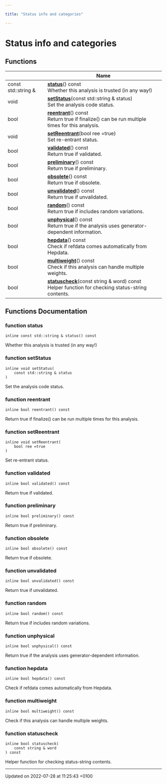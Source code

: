 ```yaml
---

title: "Status info and categories"

---
```


# Status info and categories



## Functions

|                | Name           |
| -------------- | -------------- |
| const std::string & | **[status](http://example.org/modules/group__anainfo__status/#function-status)**() const<br>Whether this analysis is trusted (in any way!)  |
| void | **[setStatus](http://example.org/modules/group__anainfo__status/#function-setstatus)**(const std::string & status)<br>Set the analysis code status.  |
| bool | **[reentrant](http://example.org/modules/group__anainfo__status/#function-reentrant)**() const<br>Return true if finalize() can be run multiple times for this analysis.  |
| void | **[setReentrant](http://example.org/modules/group__anainfo__status/#function-setreentrant)**(bool ree =true)<br>Set re-entrant status.  |
| bool | **[validated](http://example.org/modules/group__anainfo__status/#function-validated)**() const<br>Return true if validated.  |
| bool | **[preliminary](http://example.org/modules/group__anainfo__status/#function-preliminary)**() const<br>Return true if preliminary.  |
| bool | **[obsolete](http://example.org/modules/group__anainfo__status/#function-obsolete)**() const<br>Return true if obsolete.  |
| bool | **[unvalidated](http://example.org/modules/group__anainfo__status/#function-unvalidated)**() const<br>Return true if unvalidated.  |
| bool | **[random](http://example.org/modules/group__anainfo__status/#function-random)**() const<br>Return true if includes random variations.  |
| bool | **[unphysical](http://example.org/modules/group__anainfo__status/#function-unphysical)**() const<br>Return true if the analysis uses generator-dependent information.  |
| bool | **[hepdata](http://example.org/modules/group__anainfo__status/#function-hepdata)**() const<br>Check if refdata comes automatically from Hepdata.  |
| bool | **[multiweight](http://example.org/modules/group__anainfo__status/#function-multiweight)**() const<br>Check if this analysis can handle multiple weights.  |
| bool | **[statuscheck](http://example.org/modules/group__anainfo__status/#function-statuscheck)**(const string & word) const<br>Helper function for checking status-string contents.  |


## Functions Documentation

### function status

```
inline const std::string & status() const
```

Whether this analysis is trusted (in any way!) 

### function setStatus

```
inline void setStatus(
    const std::string & status
)
```

Set the analysis code status. 

### function reentrant

```
inline bool reentrant() const
```

Return true if finalize() can be run multiple times for this analysis. 

### function setReentrant

```
inline void setReentrant(
    bool ree =true
)
```

Set re-entrant status. 

### function validated

```
inline bool validated() const
```

Return true if validated. 

### function preliminary

```
inline bool preliminary() const
```

Return true if preliminary. 

### function obsolete

```
inline bool obsolete() const
```

Return true if obsolete. 

### function unvalidated

```
inline bool unvalidated() const
```

Return true if unvalidated. 

### function random

```
inline bool random() const
```

Return true if includes random variations. 

### function unphysical

```
inline bool unphysical() const
```

Return true if the analysis uses generator-dependent information. 

### function hepdata

```
inline bool hepdata() const
```

Check if refdata comes automatically from Hepdata. 

### function multiweight

```
inline bool multiweight() const
```

Check if this analysis can handle multiple weights. 

### function statuscheck

```
inline bool statuscheck(
    const string & word
) const
```

Helper function for checking status-string contents. 





-------------------------------

Updated on 2022-07-28 at 11:25:43 +0100
